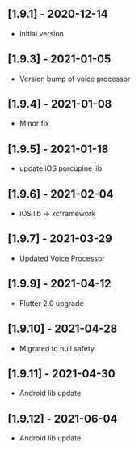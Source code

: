 ## [1.9.1] - 2020-12-14
* Initial version

## [1.9.3] - 2021-01-05
* Version bump of voice processor

## [1.9.4] - 2021-01-08
* Minor fix

## [1.9.5] - 2021-01-18
* update iOS porcupine lib

## [1.9.6] - 2021-02-04
* iOS lib -> xcframework

## [1.9.7] - 2021-03-29
* Updated Voice Processor

## [1.9.9] - 2021-04-12
* Flutter 2.0 upgrade

## [1.9.10] - 2021-04-28
* Migrated to null safety

## [1.9.11] - 2021-04-30
* Android lib update

## [1.9.12] - 2021-06-04
* Android lib update